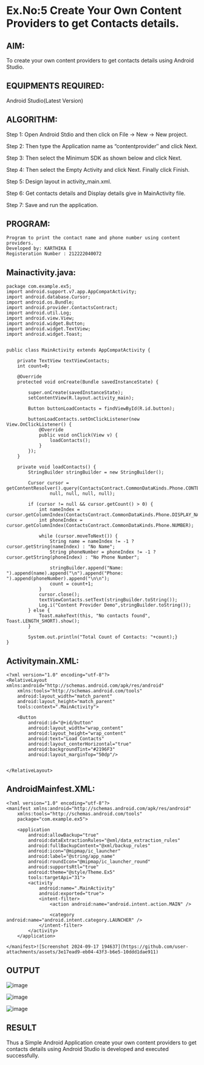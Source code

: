 
# Ex.No:5 Create Your Own Content Providers to get Contacts details.


## AIM:

To create your own content providers to get contacts details using Android Studio.

## EQUIPMENTS REQUIRED:

Android Studio(Latest Version)

## ALGORITHM:

Step 1: Open Android Stdio and then click on File -> New -> New project.

Step 2: Then type the Application name as “contentprovider″ and click Next. 

Step 3: Then select the Minimum SDK as shown below and click Next.

Step 4: Then select the Empty Activity and click Next. Finally click Finish.

Step 5: Design layout in activity_main.xml.

Step 6: Get contacts details and Display details give in MainActivity file.

Step 7: Save and run the application.

## PROGRAM:
```
Program to print the contact name and phone number using content providers.
Developed by: KARTHIKA E
Registeration Number : 212222040072
```

## Mainactivity.java:
```
package com.example.ex5;
import android.support.v7.app.AppCompatActivity;
import android.database.Cursor;
import android.os.Bundle;
import android.provider.ContactsContract;
import android.util.Log;
import android.view.View;
import android.widget.Button;
import android.widget.TextView;
import android.widget.Toast;


public class MainActivity extends AppCompatActivity {

    private TextView textViewContacts;
    int count=0;

    @Override
    protected void onCreate(Bundle savedInstanceState) {

        super.onCreate(savedInstanceState);
        setContentView(R.layout.activity_main);

        Button buttonLoadContacts = findViewById(R.id.button);

        buttonLoadContacts.setOnClickListener(new View.OnClickListener() {
            @Override
            public void onClick(View v) {
                loadContacts();
            }
        });
    }

    private void loadContacts() {
        StringBuilder stringBuilder = new StringBuilder();

        Cursor cursor = getContentResolver().query(ContactsContract.CommonDataKinds.Phone.CONTENT_URI,
                null, null, null, null);

        if (cursor != null && cursor.getCount() > 0) {
            int nameIndex = cursor.getColumnIndex(ContactsContract.CommonDataKinds.Phone.DISPLAY_NAME_PRIMARY);
            int phoneIndex = cursor.getColumnIndex(ContactsContract.CommonDataKinds.Phone.NUMBER);

            while (cursor.moveToNext()) {
                String name = nameIndex != -1 ? cursor.getString(nameIndex) : "No Name";
                String phoneNumber = phoneIndex != -1 ? cursor.getString(phoneIndex) : "No Phone Number";

                stringBuilder.append("Name: ").append(name).append("\n").append("Phone: ").append(phoneNumber).append("\n\n");
                count = count+1;
            }
            cursor.close();
            textViewContacts.setText(stringBuilder.toString());
            Log.i("Content Provider Demo",stringBuilder.toString());
        } else {
            Toast.makeText(this, "No contacts found", Toast.LENGTH_SHORT).show();
        }

        System.out.println("Total Count of Contacts: "+count);}
}
```
## Activitymain.XML:
```
<?xml version="1.0" encoding="utf-8"?>
<RelativeLayout xmlns:android="http://schemas.android.com/apk/res/android"
    xmlns:tools="http://schemas.android.com/tools"
    android:layout_width="match_parent"
    android:layout_height="match_parent"
    tools:context=".MainActivity">

    <Button
        android:id="@+id/button"
        android:layout_width="wrap_content"
        android:layout_height="wrap_content"
        android:text="Load Contacts"
        android:layout_centerHorizontal="true"
        android:backgroundTint="#2196F3"
        android:layout_marginTop="50dp"/>


</RelativeLayout>
```
## AndroidMainfest.XML:
```
<?xml version="1.0" encoding="utf-8"?>
<manifest xmlns:android="http://schemas.android.com/apk/res/android"
    xmlns:tools="http://schemas.android.com/tools"
    package="com.example.ex5">

    <application
        android:allowBackup="true"
        android:dataExtractionRules="@xml/data_extraction_rules"
        android:fullBackupContent="@xml/backup_rules"
        android:icon="@mipmap/ic_launcher"
        android:label="@string/app_name"
        android:roundIcon="@mipmap/ic_launcher_round"
        android:supportsRtl="true"
        android:theme="@style/Theme.Ex5"
        tools:targetApi="31">
        <activity
            android:name=".MainActivity"
            android:exported="true">
            <intent-filter>
                <action android:name="android.intent.action.MAIN" />

                <category android:name="android.intent.category.LAUNCHER" />
            </intent-filter>
        </activity>
    </application>

</manifest>![Screenshot 2024-09-17 194637](https://github.com/user-attachments/assets/3e17ead9-eb04-43f3-b6e5-10ddd1dae911)
```

## OUTPUT
![image](https://github.com/user-attachments/assets/88047f1d-9f18-45a6-8851-55bb12462734)

![image](https://github.com/user-attachments/assets/a67f4ab4-cf98-4ea1-8ad8-dd9834b18e9a)

![image](https://github.com/user-attachments/assets/11cf98a7-f6b8-4146-8088-0d66691d0dda)



## RESULT
Thus a Simple Android Application create your own content providers to get contacts details using Android Studio is developed and executed successfully.
